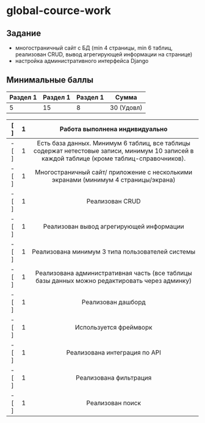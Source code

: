 # global-cource-work

## Задание

- многостраничный сайт с БД 
(min 4 страницы, min 6 таблиц, реализован CRUD, вывод агрегирующей информации на странице)
- настройка административного интерфейса Django

## Минимальные баллы
| Раздел 1 | Раздел 1 | Раздел 1 | Сумма      |
|----------|----------|----------|------------|
| 5        | 15       | 8        | 30 (Удовл) |

**[ ]**|**1**|**Работа выполнена индивидуально**
:-----:|:-----:|:-----:
- [ ]|1|Есть база данных. Минимум 6 таблиц, все таблицы содержат нетестовые записи, минимум 10 записей в каждой таблице (кроме таблиц-справочников).
- [ ]|1|Многостраничный сайт/ приложение с несколькими экранами (минимум 4 страницы/экрана)
- [ ]|1|Реализован CRUD
- [ ]|1|Реализован вывод агрегирующей информации
- [ ]|1|Реализована минимум 3 типа пользователей системы
- [ ]|1|Реализована административная часть (все таблицы базы данных можно редактировать через админку)
- [ ]|1|Реализован дашборд
- [ ]|1|Используется фреймворк
- [ ]|1|Реализована интеграция по API
- [ ]|1|Реализована фильтрация
- [ ]|1|Реализован поиск